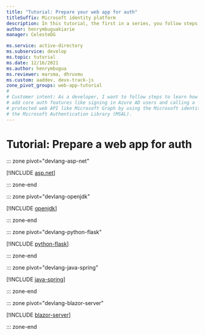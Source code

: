 ```yaml
---
title: "Tutorial: Prepare your web app for auth"
titleSuffix: Microsoft identity platform
description: In this tutorial, the first in a series, you follow steps to prepare a new or existing app to support core auth features like user sign-in and getting data from a protected web app by using Microsoft identity platform components like Azure Active Directory (Azure AD) and the Microsoft Authentication Library (MSAL).
author: henrymbuguakiarie
manager: CelesteDG

ms.service: active-directory
ms.subservice: develop
ms.topic: tutorial
ms.date: 12/16/2021
ms.author: henrymbugua
ms.reviewer: marsma, dhruvmu
ms.custom: aaddev, devx-track-js
zone_pivot_groups: web-app-tutorial
#
# Customer intent: As a developer, I want to follow steps to learn how to
# add core auth features like signing in Azure AD users and calling a
# protected web API like Microsoft Graph by using the Microsoft identity platform and
# the Microsoft Authentication Library (MSAL).
---
```


# Tutorial: Prepare a web app for auth

<!--| WRAPPER | WEB APP|-->

::: zone pivot="devlang-asp-net"

[!INCLUDE [asp.net](./includes/web-app/asp-net-tutorial-01-prepare-app.md)]

::: zone-end

::: zone pivot="devlang-openjdk"

[!INCLUDE [openjdk](./includes/web-app/open-jdk-tutorial-01-prepare-app.md)]

::: zone-end

::: zone pivot="devlang-python-flask"

[!INCLUDE [python-flask](./includes/web-app/python-flask-tutorial-01-prepare-app.md)]

::: zone-end

::: zone pivot="devlang-java-spring"

[!INCLUDE [java-spring](./includes/web-app/java-spring-tutorial-01-prepare-app.md)]

::: zone-end

::: zone pivot="devlang-blazor-server"

[!INCLUDE [blazor-server](./includes/web-app/blazor-server-tutorial-01-prepare-app.md)]

::: zone-end

